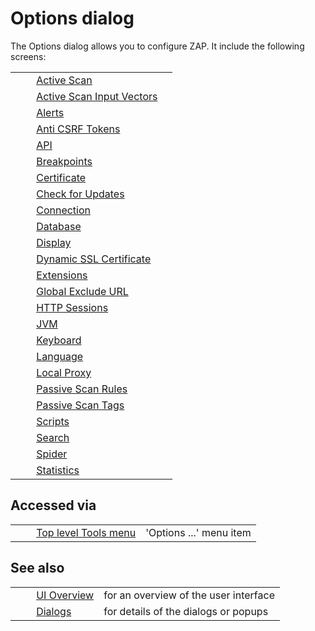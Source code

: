 # Options dialog #

The Options dialog allows you to configure ZAP.
It include the following screens:

<table> 
 <tbody>
  <tr>
   <td>&nbsp;&nbsp;&nbsp;&nbsp;</td>
   <td><a href="HelpUiDialogsOptionsAscan" rel="nofollow">Active Scan</a></td>
   <td></td>
  </tr> 
  <tr>
   <td>&nbsp;&nbsp;&nbsp;&nbsp;</td>
   <td><a href="HelpUiDialogsOptionsAscaninput" rel="nofollow">Active Scan Input Vectors</a></td>
   <td></td>
  </tr> 
  <tr>
   <td>&nbsp;&nbsp;&nbsp;&nbsp;</td>
   <td><a href="HelpUiDialogsOptionsAlert" rel="nofollow">Alerts</a></td>
   <td></td>
  </tr> 
  <tr>
   <td>&nbsp;&nbsp;&nbsp;&nbsp;</td>
   <td><a href="HelpUiDialogsOptionsAnticsrf" rel="nofollow">Anti CSRF Tokens</a></td>
   <td></td>
  </tr> 
  <tr>
   <td>&nbsp;&nbsp;&nbsp;&nbsp;</td>
   <td><a href="HelpUiDialogsOptionsApi" rel="nofollow">API</a></td>
   <td></td>
  </tr> 
  <tr>
   <td>&nbsp;&nbsp;&nbsp;&nbsp;</td>
   <td><a href="HelpUiDialogsOptionsBreakpoints" rel="nofollow">Breakpoints</a></td>
   <td></td>
  </tr> 
  <tr>
   <td>&nbsp;&nbsp;&nbsp;&nbsp;</td>
   <td><a href="HelpUiDialogsOptionsCertificate" rel="nofollow">Certificate</a></td>
   <td></td>
  </tr> 
  <tr>
   <td>&nbsp;&nbsp;&nbsp;&nbsp;</td>
   <td><a href="HelpUiDialogsOptionsCheckforupdates" rel="nofollow">Check for Updates</a></td>
   <td></td>
  </tr> 
  <tr>
   <td>&nbsp;&nbsp;&nbsp;&nbsp;</td>
   <td><a href="HelpUiDialogsOptionsConnection" rel="nofollow">Connection</a></td>
   <td></td>
  </tr> 
  <tr>
   <td>&nbsp;&nbsp;&nbsp;&nbsp;</td>
   <td><a href="HelpUiDialogsOptionsDatabase" rel="nofollow">Database</a></td>
   <td></td>
  </tr> 
  <tr>
   <td>&nbsp;&nbsp;&nbsp;&nbsp;</td>
   <td><a href="HelpUiDialogsOptionsView" rel="nofollow">Display</a></td>
   <td></td>
  </tr> 
  <tr>
   <td>&nbsp;&nbsp;&nbsp;&nbsp;</td>
   <td><a href="HelpUiDialogsOptionsDynsslcert" rel="nofollow">Dynamic SSL Certificate</a></td>
   <td></td>
  </tr> 
  <tr>
   <td>&nbsp;&nbsp;&nbsp;&nbsp;</td>
   <td><a href="HelpUiDialogsOptionsExt" rel="nofollow">Extensions</a></td>
   <td></td>
  </tr> 
  <tr>
   <td>&nbsp;&nbsp;&nbsp;&nbsp;</td>
   <td><a href="HelpUiDialogsOptionsGlobalexcludeurl" rel="nofollow">Global Exclude URL</a></td>
   <td></td>
  </tr> 
  <tr>
   <td>&nbsp;&nbsp;&nbsp;&nbsp;</td>
   <td><a href="HelpUiDialogsOptionsHttpsessions" rel="nofollow">HTTP Sessions</a></td>
   <td></td>
  </tr> 
  <tr>
   <td>&nbsp;&nbsp;&nbsp;&nbsp;</td>
   <td><a href="HelpUiDialogsOptionsJvm" rel="nofollow">JVM</a></td>
   <td></td>
  </tr> 
  <tr>
   <td>&nbsp;&nbsp;&nbsp;&nbsp;</td>
   <td><a href="HelpUiDialogsOptionsKeyboard" rel="nofollow">Keyboard</a></td>
   <td></td>
  </tr> 
  <tr>
   <td>&nbsp;&nbsp;&nbsp;&nbsp;</td>
   <td><a href="HelpUiDialogsOptionsLanguage" rel="nofollow">Language</a></td>
   <td></td>
  </tr> 
  <tr>
   <td>&nbsp;&nbsp;&nbsp;&nbsp;</td>
   <td><a href="HelpUiDialogsOptionsLocalproxy" rel="nofollow">Local Proxy</a></td>
   <td></td>
  </tr> 
  <tr>
   <td>&nbsp;&nbsp;&nbsp;&nbsp;</td>
   <td><a href="HelpUiDialogsOptionsPscanrules" rel="nofollow">Passive Scan Rules</a></td>
   <td></td>
  </tr> 
  <tr>
   <td>&nbsp;&nbsp;&nbsp;&nbsp;</td>
   <td><a href="HelpUiDialogsOptionsPscan" rel="nofollow">Passive Scan Tags</a></td>
   <td></td>
  </tr> 
  <tr>
   <td>&nbsp;&nbsp;&nbsp;&nbsp;</td>
   <td><a href="HelpUiDialogsOptionsScript" rel="nofollow">Scripts</a></td>
   <td></td>
  </tr> 
  <tr>
   <td>&nbsp;&nbsp;&nbsp;&nbsp;</td>
   <td><a href="HelpUiDialogsOptionsSearch" rel="nofollow">Search</a></td>
   <td></td>
  </tr> 
  <tr>
   <td>&nbsp;&nbsp;&nbsp;&nbsp;</td>
   <td><a href="HelpUiDialogsOptionsSpider" rel="nofollow">Spider</a></td>
   <td></td>
  </tr> 
  <tr>
   <td>&nbsp;&nbsp;&nbsp;&nbsp;</td>
   <td><a href="HelpUiDialogsOptionsStats" rel="nofollow">Statistics</a></td>
   <td></td>
  </tr> 
 </tbody>
</table>

## Accessed via ##

<table> 
 <tbody>
  <tr>
   <td>&nbsp;&nbsp;&nbsp;&nbsp;</td>
   <td> <a href="HelpUiTlmenuTools" rel="nofollow">Top level Tools menu</a></td>
   <td>'Options ...' menu item</td>
  </tr> 
 </tbody>
</table>

## See also ##

<table> 
 <tbody>
  <tr>
   <td>&nbsp;&nbsp;&nbsp;&nbsp;</td>
   <td> <a href="HelpUiOverview" rel="nofollow">UI Overview</a></td>
   <td>for an overview of the user interface</td>
  </tr> 
  <tr>
   <td>&nbsp;&nbsp;&nbsp;&nbsp;</td>
   <td> <a href="HelpUiDialogsDialogs" rel="nofollow">Dialogs</a></td>
   <td>for details of the dialogs or popups </td>
  </tr> 
 </tbody>
</table>